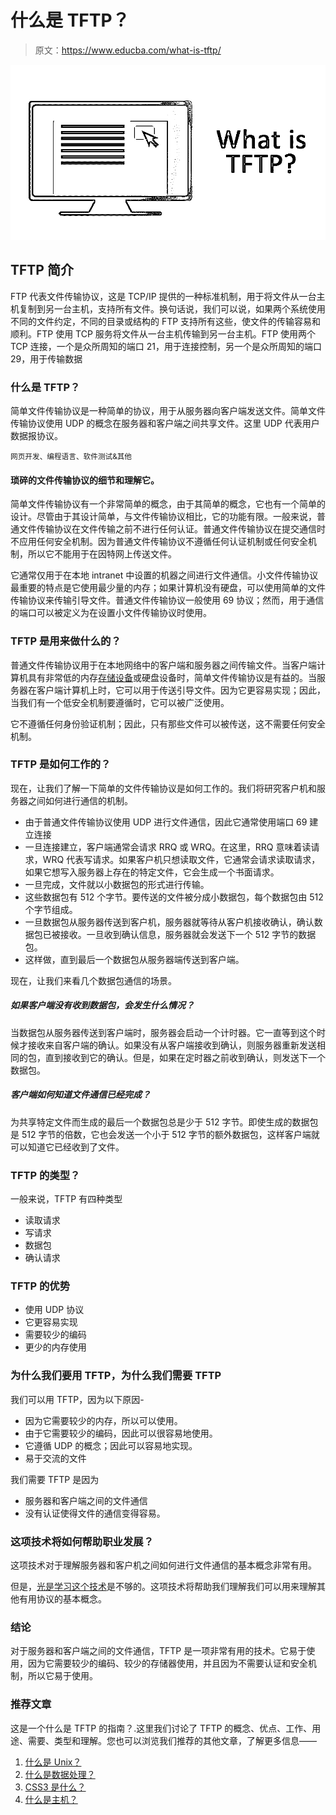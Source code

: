 # 什么是 TFTP？

> 原文：<https://www.educba.com/what-is-tftp/>

![What is TFTP](img/9135fa917b39e0d4d72fe32132dfa532.png)



## TFTP 简介

FTP 代表文件传输协议，这是 TCP/IP 提供的一种标准机制，用于将文件从一台主机复制到另一台主机，支持所有文件。换句话说，我们可以说，如果两个系统使用不同的文件约定，不同的目录或结构的 FTP 支持所有这些，使文件的传输容易和顺利。FTP 使用 TCP 服务将文件从一台主机传输到另一台主机。FTP 使用两个 TCP 连接，一个是众所周知的端口 21，用于连接控制，另一个是众所周知的端口 29，用于传输数据

### 什么是 TFTP？

简单文件传输协议是一种简单的协议，用于从服务器向客户端发送文件。简单文件传输协议使用 UDP 的概念在服务器和客户端之间共享文件。这里 UDP 代表用户数据报协议。

<small>网页开发、编程语言、软件测试&其他</small>

#### 琐碎的文件传输协议的细节和理解它。

简单文件传输协议有一个非常简单的概念，由于其简单的概念，它也有一个简单的设计。尽管由于其设计简单，与文件传输协议相比，它的功能有限。一般来说，普通文件传输协议在文件传输之前不进行任何认证。普通文件传输协议在提交通信时不应用任何安全机制。因为普通文件传输协议不遵循任何认证机制或任何安全机制，所以它不能用于在因特网上传送文件。

它通常仅用于在本地 intranet 中设置的机器之间进行文件通信。小文件传输协议最重要的特点是它使用最少量的内存；如果计算机没有硬盘，可以使用简单的文件传输协议来传输引导文件。普通文件传输协议一般使用 69 协议；然而，用于通信的端口可以被定义为在设置小文件传输协议时使用。

### TFTP 是用来做什么的？

普通文件传输协议用于在本地网络中的客户端和服务器之间传输文件。当客户端计算机具有非常低的内存[存储设备](https://www.educba.com/data-storage-devices/)或硬盘设备时，简单文件传输协议是有益的。当服务器在客户端计算机上时，它可以用于传送引导文件。因为它更容易实现；因此，当我们有一个低安全机制要遵循时，它可以被广泛使用。

它不遵循任何身份验证机制；因此，只有那些文件可以被传送，这不需要任何安全机制。

### TFTP 是如何工作的？

现在，让我们了解一下简单的文件传输协议是如何工作的。我们将研究客户机和服务器之间如何进行通信的机制。

*   由于普通文件传输协议使用 UDP 进行文件通信，因此它通常使用端口 69 建立连接
*   一旦连接建立，客户端通常会请求 RRQ 或 WRQ。在这里，RRQ 意味着读请求，WRQ 代表写请求。如果客户机只想读取文件，它通常会请求读取请求，如果它想写入服务器上存在的特定文件，它会生成一个书面请求。
*   一旦完成，文件就以小数据包的形式进行传输。
*   这些数据包有 512 个字节。要传送的文件被分成小数据包，每个数据包由 512 个字节组成。
*   一旦数据包从服务器传送到客户机，服务器就等待从客户机接收确认，确认数据包已被接收。一旦收到确认信息，服务器就会发送下一个 512 字节的数据包。
*   这样做，直到最后一个数据包从服务器端传送到客户端。

现在，让我们来看几个数据包通信的场景。

##### 如果客户端没有收到数据包，会发生什么情况？

当数据包从服务器传送到客户端时，服务器会启动一个计时器。它一直等到这个时候才接收来自客户端的确认。如果没有从客户端接收到确认，则服务器重新发送相同的包，直到接收到它的确认。但是，如果在定时器之前收到确认，则发送下一个数据包。

##### 客户端如何知道文件通信已经完成？

为共享特定文件而生成的最后一个数据包总是少于 512 字节。即使生成的数据包是 512 字节的倍数，它也会发送一个小于 512 字节的额外数据包，这样客户端就可以知道它已经收到了文件。

### TFTP 的类型？

一般来说，TFTP 有四种类型

*   读取请求
*   写请求
*   数据包
*   确认请求

### TFTP 的优势

*   使用 UDP 协议
*   它更容易实现
*   需要较少的编码
*   更少的内存使用

### 为什么我们要用 TFTP，为什么我们需要 TFTP

我们可以用 TFTP，因为以下原因-

*   因为它需要较少的内存，所以可以使用。
*   由于它需要较少的编码，因此可以很容易地使用。
*   它遵循 UDP 的概念；因此可以容易地实现。
*   易于交流的文件

我们需要 TFTP 是因为

*   服务器和客户端之间的文件通信
*   没有认证使得文件的通信变得容易。

### 这项技术将如何帮助职业发展？

这项技术对于理解服务器和客户机之间如何进行文件通信的基本概念非常有用。

但是，[光是学习这个技术](https://www.educba.com/careers-in-technology/)是不够的。这项技术将帮助我们理解我们可以用来理解其他有用协议的基本概念。

### 结论

对于服务器和客户端之间的文件通信，TFTP 是一项非常有用的技术。它易于使用，因为它需要较少的编码、较少的存储器使用，并且因为不需要认证和安全机制，所以它易于使用。

### 推荐文章

这是一个什么是 TFTP 的指南？.这里我们讨论了 TFTP 的概念、优点、工作、用途、需要、类型和理解。您也可以浏览我们推荐的其他文章，了解更多信息——

1.  [什么是 Unix？](https://www.educba.com/what-is-unix/)
2.  [什么是数据处理？](https://www.educba.com/what-is-data-processing/)
3.  [CSS3 是什么？](https://www.educba.com/what-is-css3/)
4.  [什么是主机？](https://www.educba.com/what-is-hosting/)





